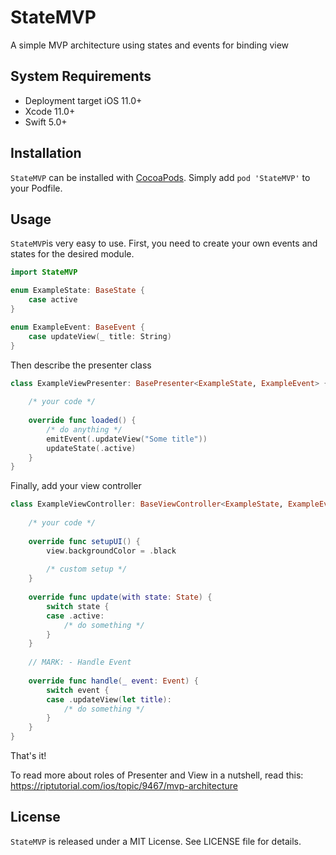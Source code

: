 # StateMVP

A simple MVP architecture using states and events for binding view

## System Requirements

* Deployment target iOS 11.0+
* Xcode 11.0+
* Swift 5.0+

## Installation

`StateMVP` can be installed with [CocoaPods](http://cocoapods.org). Simply add
`pod 'StateMVP'` to your Podfile.

## Usage

`StateMVP`is very easy to use. First, you need to create your own events and states for the desired module.

```swift
import StateMVP

enum ExampleState: BaseState {
    case active
}

enum ExampleEvent: BaseEvent {
    case updateView(_ title: String)
}
```

Then describe the presenter class

```swift
class ExampleViewPresenter: BasePresenter<ExampleState, ExampleEvent> {
    
    /* your code */
    
    override func loaded() {
        /* do anything */
        emitEvent(.updateView("Some title"))
        updateState(.active)
    }
}
```

Finally, add your view controller

```swift
class ExampleViewController: BaseViewController<ExampleState, ExampleEvent, ExampleViewPresenter> {
    
    /* your code */
    
    override func setupUI() {
        view.backgroundColor = .black
        
        /* custom setup */
    }
    
    override func update(with state: State) {
        switch state {
        case .active:
            /* do something */
        }
    }
    
    // MARK: - Handle Event
    
    override func handle(_ event: Event) {
        switch event {
        case .updateView(let title):
            /* do something */
        }
    }
}
```

That's it!

To read more about roles of Presenter and View in a nutshell, read this: https://riptutorial.com/ios/topic/9467/mvp-architecture

## License

`StateMVP` is released under a MIT License. See LICENSE file for details.
